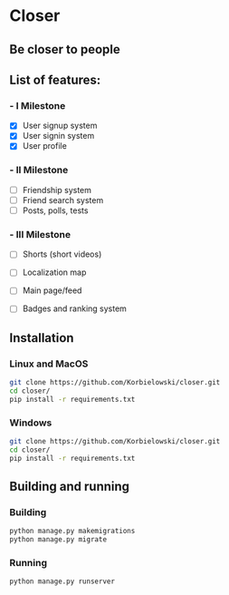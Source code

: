 # Closer

## Be closer to people

## List of features:
### - I Milestone
- [x] User signup system
- [X] User signin system
- [X] User profile
### - II Milestone
- [ ] Friendship system
- [ ] Friend search system
- [ ] Posts, polls, tests
### - III Milestone
- [ ] Shorts (short videos)
- [ ] Localization map
- [ ] Main page/feed
- [ ] Badges and ranking system


## Installation
### Linux and MacOS
```bash
git clone https://github.com/Korbielowski/closer.git
cd closer/
pip install -r requirements.txt
```
### Windows
```bash
git clone https://github.com/Korbielowski/closer.git
cd closer/
pip install -r requirements.txt
```

## Building and running
### Building
```bash
python manage.py makemigrations
python manage.py migrate
```
### Running
```bash
python manage.py runserver
```